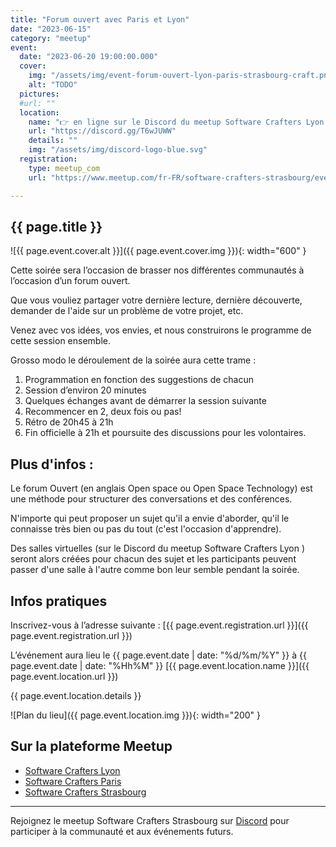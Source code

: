 ```yaml
---
title: "Forum ouvert avec Paris et Lyon"
date: "2023-06-15"
category: "meetup"
event:
  date: "2023-06-20 19:00:00.000"
  cover: 
    img: "/assets/img/event-forum-ouvert-lyon-paris-strasbourg-craft.png"
    alt: "TODO"
  pictures:
  #url: ""
  location:
    name: "👉 en ligne sur le Discord du meetup Software Crafters Lyon 👈"
    url: "https://discord.gg/T6wJUWW"
    details: ""
    img: "/assets/img/discord-logo-blue.svg"
  registration:
    type: meetup_com
    url: "https://www.meetup.com/fr-FR/software-crafters-strasbourg/events/293955159/"

---
```


## {{ page.title }}

![{{ page.event.cover.alt }}]({{ page.event.cover.img }}){: width="600" }

Cette soirée sera l’occasion de brasser nos différentes communautés à l’occasion d’un forum ouvert.

Que vous vouliez partager votre dernière lecture, dernière découverte, demander de l'aide sur un problème de votre projet, etc.

Venez avec vos idées, vos envies, et nous construirons le programme de cette session ensemble.

Grosso modo le déroulement de la soirée aura cette trame :

1. Programmation en fonction des suggestions de chacun
2. Session d’environ 20 minutes
3. Quelques échanges avant de démarrer la session suivante
4. Recommencer en 2, deux fois ou pas!
5. Rétro de 20h45 à 21h
6. Fin officielle à 21h et poursuite des discussions pour les volontaires.

## Plus d'infos :

Le forum Ouvert (en anglais Open space ou Open Space Technology) est une méthode pour structurer des conversations et des conférences.

N'importe qui peut proposer un sujet qu'il a envie d'aborder, qu'il le connaisse très bien ou pas du tout (c'est l'occasion d'apprendre).

Des salles virtuelles (sur le Discord du meetup Software Crafters Lyon ) seront alors créées pour chacun des sujet et les participants peuvent passer d'une salle à l'autre comme bon leur semble pendant la soirée.


## Infos pratiques

Inscrivez-vous à l’adresse suivante : [{{ page.event.registration.url }}]({{ page.event.registration.url }})

L’événement aura lieu le {{ page.event.date | date: "%d/%m/%Y" }} à {{ page.event.date | date: "%Hh%M" }}  [{{ page.event.location.name }}]({{ page.event.location.url }})

{{ page.event.location.details }}

![Plan du lieu]({{ page.event.location.img }}){: width="200" }

## Sur la plateforme Meetup

- [Software Crafters Lyon](https://www.meetup.com/fr-FR/software-craftsmanship-lyon/)
- [Software Crafters Paris](https://www.meetup.com/fr-FR/paris-software-craftsmanship/)
- [Software Crafters Strasbourg](https://www.meetup.com/fr-FR/software-crafters-strasbourg/)

***

Rejoignez le meetup Software Crafters Strasbourg sur [Discord](https://discord.gg/s2USaKanCU) pour participer à la communauté et aux événements futurs.
